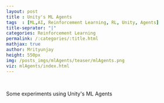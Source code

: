 ```yaml
---
layout: post 
title : Unity's ML Agents
tags  : [ML,AI, Reinforcement Learning, RL, Unity, Agents]
title-seprator: "|"
categories: Reinforcement Learning
permalink: /:categories/:title.html
mathjax: true
author: Mrityunjay
height: 550px
img: /posts_imgs/mlAgents/teaser/mlAgents.png
viz: mlAgents/index.html
---
```

<br>

Some experiments using Unity's ML Agents
